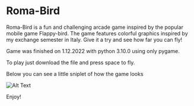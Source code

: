 # Roma-Bird

Roma-Bird is a fun and challenging arcade game inspired by the popular mobile game Flappy-bird. The game features colorful graphics inspired by my exchange semester in Italy. Give it a try and see how far you can fly!

Game was finished on 1.12.2022 with python 3.10.0 using only pygame. 

To play just download the file and press space to fly. 

Below you can see a little sniplet of how the game looks 

![Alt Text](https://github.com/Gebiqs/Roma-Bird/blob/main/giphy.gif)

Enjoy!
